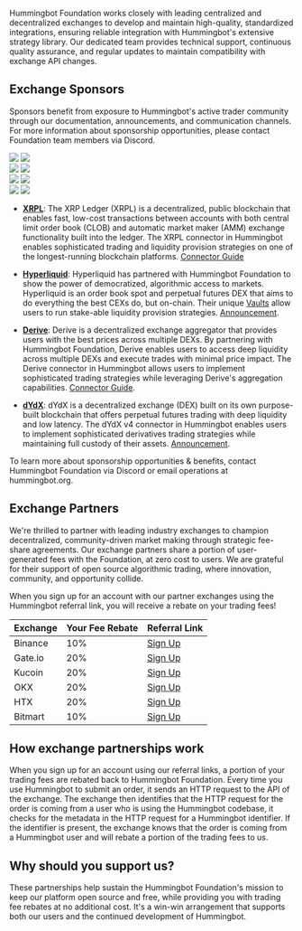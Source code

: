 Hummingbot Foundation works closely with leading centralized and decentralized exchanges to develop and maintain high-quality, standardized integrations, ensuring reliable integration with Hummingbot's extensive strategy library. Our dedicated team provides technical support, continuous quality assurance, and regular updates to maintain compatibility with exchange API changes.

## Exchange Sponsors

 Sponsors benefit from exposure to Hummingbot's active trader community through our documentation, announcements, and communication channels. For more information about sponsorship opportunities, please contact Foundation team members via Discord.

<div class="flex-container">
  <div class="flex-item">
    <img src="/assets/logos/xrpl-dark.png" class="dark-logo"/>
    <img src="/assets/logos/xrpl-light.png" class="light-logo"/>
  </div>
  <div class="flex-item">
    <img src="/assets/logos/hyperliquid-dark.png" class="dark-logo"/>
    <img src="/assets/logos/hyperliquid-light.png" class="light-logo"/>
  </div>
  <div class="flex-item">
    <img src="/assets/logos/dydx-dark.png" class="dark-logo"/>
    <img src="/assets/logos/dydx-light.png" class="light-logo"/>
  </div>
  <div class="flex-item">
    <img src="/assets/logos/derive-dark.png" class="dark-logo"/>
    <img src="/assets/logos/derive-light.png" class="light-logo"/>
  </div>
</div>

- [**XRPL**](https://xrpl.org/): The XRP Ledger (XRPL) is a decentralized, public blockchain that enables fast, low-cost transactions between accounts with both central limit order book (CLOB) and automatic market maker (AMM) exchange functionality built into the ledger. The XRPL connector in Hummingbot enables sophisticated trading and liquidity provision strategies on one of the longest-running blockchain platforms. [Connector Guide](/blog/hummingbot-unveils-new-connector-to-xrp-ledger-in-version-20/)

- [**Hyperliquid**](https://hyperliquid.xyz/): Hyperliquid has partnered with Hummingbot Foundation to show the power of democratized, algorithmic access to markets. Hyperliquid is an order book spot and perpetual futures DEX that aims to do everything the best CEXs do, but on-chain. Their unique [Vaults](https://app.hyperliquid.xyz/vaults) allow users to run stake-able liquidity provision strategies. [Announcement](https://twitter.com/_hummingbot/status/1768690918557970846).

- [**Derive**](https://derive.fi/): Derive is a decentralized exchange aggregator that provides users with the best prices across multiple DEXs. By partnering with Hummingbot Foundation, Derive enables users to access deep liquidity across multiple DEXs and execute trades with minimal price impact. The Derive connector in Hummingbot allows users to implement sophisticated trading strategies while leveraging Derive's aggregation capabilities. [Connector Guide](/blog/posts/using-derive-with-hummingbot/).

- [**dYdX**](https://dydx.exchange/): dYdX is a decentralized exchange (DEX) built on its own purpose-built blockchain that offers perpetual futures trading with deep liquidity and low latency. The dYdX v4 connector in Hummingbot enables users to implement sophisticated derivatives trading strategies while maintaining full custody of their assets. [Announcement](/blog/announcing-the-new-dydx-v4-connector-in-hummingbot/).

To learn more about sponsorship opportunities & benefits, contact Hummingbot Foundation via Discord or email operations at hummingbot.org.

## Exchange Partners

We're thrilled to partner with leading industry exchanges to champion decentralized, community-driven market making through strategic fee-share agreements. Our exchange partners share a portion of user-generated fees with the Foundation, at zero cost to users. We are grateful for their support of open source algorithmic trading, where innovation, community, and opportunity collide.

When you sign up for an account with our partner exchanges using the Hummingbot referral link, you will receive a rebate on your trading fees!

| Exchange | Your Fee Rebate | Referral Link |
|----------|----------------|---------------|
| Binance  | 10%           | [Sign Up](https://accounts.binance.com/register?ref=CBWO4LU6) |
| Gate.io  | 20%           | [Sign Up](https://www.gate.io/referral/invite/HBOTGATE_0_103) |
| Kucoin   | 20%           | [Sign Up](https://www.kucoin.com/r/af/hummingbot) |
| OKX      | 20%           | [Sign Up](https://www.okx.com/join/1931920269) |
| HTX      | 20%           | [Sign Up](https://www.htx.com.pk/invite/en-us/1h?invite_code=re4w9223) |
| Bitmart  | 10%           | [Sign Up](https://www.bitmart.com/invite/Hummingbot/en) |

## How exchange partnerships work

When you sign up for an account using our referral links, a portion of your trading fees are rebated back to Hummingbot Foundation. Every time you use Hummingbot to submit an order, it sends an HTTP request to the API of the exchange. The exchange then identifies that the HTTP request for the order is coming from a user who is using the Hummingbot codebase, it checks for the metadata in the HTTP request for a Hummingbot identifier. If the identifier is present, the exchange knows that the order is coming from a Hummingbot user and will rebate a portion of the trading fees to us.
 
## Why should you support us?

These partnerships help sustain the Hummingbot Foundation's mission to keep our platform open source and free, while providing you with trading fee rebates at no additional cost. It's a win-win arrangement that supports both our users and the continued development of Hummingbot.
